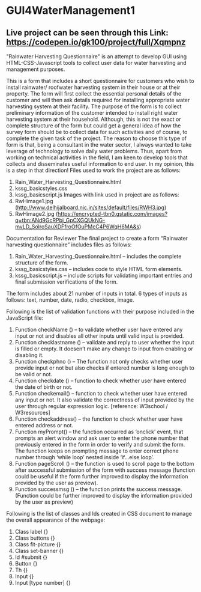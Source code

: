 # GUI4WaterManagement1
## Live project can be seen through this Link: https://codepen.io/gk100/project/full/Xqmpnz
"Rainwater Harvesting Questionnaire" is an attempt to develop GUI using HTML-CSS-Javascript tools to collect user data for water harvesting and management purposes.

This is a form that includes a short questionnaire for customers who wish to install rainwater/ roofwater harvesting system in their house or at their property. The form will first collect the essential personal details of the customer and will then ask details required for installing appropriate water harvesting system at their facility. The purpose of the form is to collect preliminary information of the customer intended to install right water harvesting system at their household. Although, this is not the exact or complete structure of the form but could get a general idea of how the survey form should be to collect data for such activities and of course, to complete the given task of the project.
The reason to choose this type of form is that, being a consultant in the water sector, I always wanted to take leverage of technology to solve daily water problems. Thus, apart from working on technical activities in the field, I am keen to develop tools that collects and disseminates useful information to end user. In my opinion, this is a step in that direction!
Files used to work the project are as follows:
1)	Rain_Water_Harvesting_Questionnaire.html
2)	kssg_basicstyles.css
3)	kssg_basicscript.js
Images with link used in project are as follows:
1)	RwHimage1.jpg (http://www.delhijalboard.nic.in/sites/default/files/RWH3.jpg)
2)	RwHimage2.jpg
(https://encrypted-tbn0.gstatic.com/images?q=tbn:ANd9GcRPbj_GpCXGQUkNG-mvLD_SolroSauXDFfroOfOuPMcC4P6WqH6MA&s)

Documentation for Reviewer
The final project to create a form “Rainwater harvesting questionnaire” includes files as follows:
1)	Rain_Water_Harvesting_Questionnaire.html
– includes the complete structure of the form.
2)	kssg_basicstyles.css
– includes code to style HTML form elements.
3)	kssg_basicscript.js
– include scripts for validating important entries and final submission verifications of the form.

The form includes about 21 number of inputs in total.
6 types of inputs as follows:
text, number, date, radio, checkbox, image.

Following is the list of validation functions with their purpose included in the JavaScript file:
1)	Function checkName () – to validate whether user have entered any input or not and disables all other inputs until valid input is provided.
2)	Function checklastname () – validate and reply to user whether the input is filled or empty. It doesen’t make any change to input from enabling or disabling it.
3)	Function checkphno () – The function not only checks whether user provide input or not but also checks if entered number is long enough to be valid or not.
4)	Function checkdate () – function to check whether user have entered the date of birth or not.
5)	Function checkemail() – function to check whether user have entered any input or not. It also validate the correctness of input provided by the user through regular expression logic. [reference: W3school / W3resources]
6)	Function checkaddress() – the function to check whether user have entered address or not.
7)	Function myPrompt() – the function occurred as ‘onclick’ event, that prompts an alert window and ask user to enter the phone number that previously entered in the form in order to verify and submit the form. The function keeps on prompting message to enter correct phone number through ‘while loop’ nested inside ‘if…else loop’.
8)	Function pageScroll () – the function is used to scroll page to the bottom after successful submission of the form with success message (function could be useful if the form further improved to display the information provided by the user as preview).
9)	Function successmsg () – the function prints the success message. (Function could be further improved to display the information provided by the user as preview)

Following is the list of classes and Ids created in CSS document to manage the overall appearance of the webpage:
1)	Class label {}
2)	Class buttons {}
3)	Class fit-picture {}
4)	Class set-banner {}
5)	Id #submit {}
6)	Button {}
7)	Th {}
8)	Input {}
9)	Input [type number] {}


